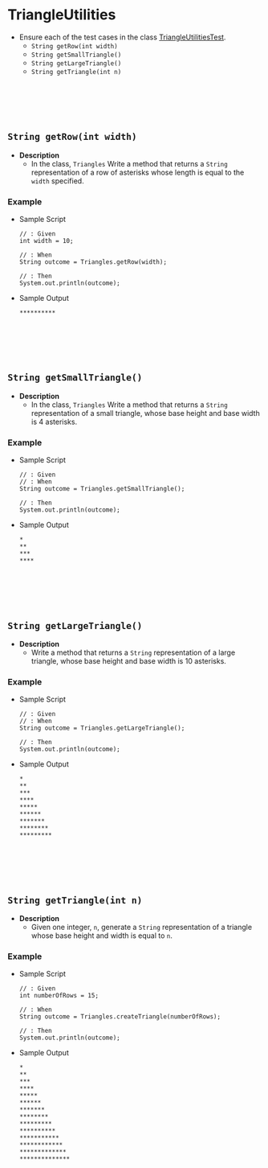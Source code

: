 # TriangleUtilities
* Ensure each of the test cases in the class [TriangleUtilitiesTest](https://github.com/curriculeon/maven.numbers-triangles-tables/blob/master/src/test/java/com/github/perschola/TriangleUtilitiesTest.java).
    * `String getRow(int width)`
    * `String getSmallTriangle()`
    * `String getLargeTriangle()`
    * `String getTriangle(int n)`
    

<br><br><br><br>
## `String getRow(int width)`
* **Description**
    * In the class, `Triangles` Write a method that returns a `String` representation of a row of asterisks whose length is equal to the `width` specified.
    
### Example
* Sample Script

    ```
    // : Given
    int width = 10;
    
    // : When
    String outcome = Triangles.getRow(width);
    
    // : Then
    System.out.println(outcome);
    ```



* Sample Output

    ```
    **********
    ```
    
    
    
    
    
    








<br><br><br><br>
## `String getSmallTriangle()`
* **Description**
    * In the class, `Triangles` Write a method that returns a `String` representation of a small triangle, whose base height and base width is 4 asterisks.
    
### Example
* Sample Script

    ```
    // : Given
    // : When
    String outcome = Triangles.getSmallTriangle();
    
    // : Then
    System.out.println(outcome);
    ```



* Sample Output

    ```
    *
    **
    ***
    ****
    
    ```
    
    
    
    
    
    

<br><br><br><br>
## `String getLargeTriangle()`
* **Description**
    * Write a method that returns a `String` representation of a large triangle, whose base height and base width is 10 asterisks.
    
### Example
* Sample Script

    ```
    // : Given
    // : When
    String outcome = Triangles.getLargeTriangle();
    
    // : Then
    System.out.println(outcome);
    ```



* Sample Output

    ```
    *
    **
    ***
    ****
    *****
    ******
    *******
    ********
    *********
    
    ```







<br><br><br><br>
## `String getTriangle(int n)`
* **Description**
    * Given one integer, `n`, generate a `String` representation of a triangle whose base height and width is equal to `n`.

	
### Example
* Sample Script

    ```
    // : Given
    int numberOfRows = 15;
    
    // : When
    String outcome = Triangles.createTriangle(numberOfRows);
    
    // : Then
    System.out.println(outcome);
    ```



* Sample Output

    ```
    *
    **
    ***
    ****
    *****
    ******
    *******
    ********
    *********
    **********
    ***********
    ************
    *************
    **************
    
    ```
